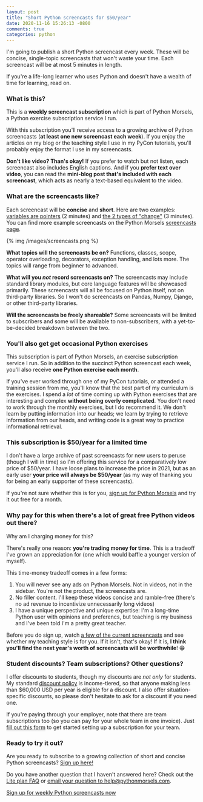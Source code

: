 ```yaml
---
layout: post
title: "Short Python screencasts for $50/year"
date: 2020-11-16 15:26:13 -0800
comments: true
categories: python
---
```


I'm going to publish a short Python screencast every week.
These will be concise, single-topic screencasts that won't waste your time.
Each screencast will be at most 5 minutes in length.

If you're a life-long learner who uses Python and doesn't have a wealth of time for learning, read on.


### What is this?

This is a **weekly screencast subscription** which is part of Python Morsels, a Python exercise subscription service I run.

With this subscription you'll receive access to a growing archive of Python screencasts (**at least one new screencast each week**).
If you enjoy the articles on my blog or the teaching style I use in my PyCon tutorials, you'll probably enjoy the format I use in my screencasts.

**Don't like video? Than's okay!**
If you prefer to watch but not listen, each screencast also includes English captions.
And if you **prefer text over video**, you can read the **mini-blog post that's included with each screencast**, which acts as nearly a text-based equivalent to the video.


### What are the screencasts like?

Each screencast will be **concise** and **short**.
Here are two examples: [variables are pointers][] (2 minutes) and [the 2 types of "change"][] (3 minutes).
You can find more example screencasts on the Python Morsels [screencasts page][].

{% img /images/screencasts.png %}

**What topics will the screencasts be on?**
Functions, classes, scope, operator overloading, decorators, exception handling, and lots more.
The topics will range from beginner to advanced.

**What will you *not* record screencasts on?**
The screencasts may include standard library modules, but core language features will be showcased primarily.
These screencasts will all be focused on Python itself, not on third-party libraries.
So I won't do screencasts on Pandas, Numpy, Django, or other third-party libraries.

**Will the screencasts be freely shareable?**
Some screencasts will be limited to subscribers and some will be available to non-subscribers, with a yet-to-be-decided breakdown between the two.


### You'll also get get occasional Python exercises

This subscription is part of Python Morsels, an exercise subscription service I run.
So in addition to the succinct Python screencast each week, you'll also receive **one Python exercise each month**.

If you've ever worked through one of my PyCon tutorials, or attended a training session from me, you'll know that the best part of my curriculum is the exercises.
I spend a *lot* of time coming up with Python exercises that are interesting and complex **without being overly complicated**.
You don't need to work through the monthly exercises, but I do recommend it.
We don't learn by putting information into our heads; we learn by trying to retrieve information from our heads, and writing code is a great way to practice informational retrieval.


### This subscription is $50/year for a limited time

I don't have a large archive of past screencasts for new users to peruse (though I will in time) so I'm offering this service for a comparatively low price of $50/year.
I have loose plans to increase the price in 2021, but as an early user **your price will always be $50/year** (as my way of thanking you for being an early supporter of these screencasts).

If you're not sure whether this is for you, [sign up for Python Morsels][] and try it out free for a month.


### Why pay for this when there's a lot of great free Python videos out there?

Why am I charging money for this?

There's really one reason: **you're trading money for time**.
This is a tradeoff I've grown an appreciation for (one which would baffle a younger version of myself).

This time-money tradeoff comes in a few forms:

1. You will never see any ads on Python Morsels. Not in videos, not in the sidebar. You're not the product, the screencasts are.
2. No filler content. I'll keep these videos concise and ramble-free (there's no ad revenue to incentivize unnecessarily long videos)
3. I have a unique perspective and unique expertise: I'm a long-time Python user with opinions and preferencs, but teaching is my business and I've been told I'm a pretty great teacher.

Before you do sign up, watch [a few of the current screencasts][screencasts page] and see whether my teaching style is for you.
If it isn't, that's okay!
If it is, **I think you'll find the next year's worth of screencasts will be worthwhile**! 😁


### Student discounts? Team subscriptions? Other questions?

I offer discounts to students, though my discounts are *not only* for students.
My standard [discount policy][] is income-tiered, so that anyone making less than $60,000 USD per year is eligible for a discount.
I also offer situation-specific discounts, so please don't hesitate to ask for a discount if you need one.

If you're paying through your employer, note that there are team subscriptions too (so you can pay for your whole team in one invoice).
Just [fill out this form][] to get started setting up a subscription for your team.


### Ready to try it out?

Are you ready to subscribe to a growing collection of short and concise Python screencasts?
<a href="https://www.pythonmorsels.com/accounts/signup/lite/">Sign up here!</a>

Do you have another question that I haven't answered here?
Check out the [Lite plan FAQ][] or <a href="m&#97;&#105;l&#116;o&#58;he&#108;p&#64;&#112;%7&#57;th%6Fnmo&#114;s%6&#53;ls&#46;&#99;&#111;m">email your question to he&#108;p&#64;pyt&#104;o&#110;morsel&#115;&#46;&#99;o&#109;</a>.

<a href="https://www.pythonmorsels.com/accounts/signup/lite/" class="subscribe-btn form-big">Sign up for weekly Python screencasts now</a>


[ruby tapas]: https://www.rubytapas.com/pricing/
[laracasts]: https://laracasts.com/
[discount policy]: https://www.pythonmorsels.com/discounts/
[fill out this form]: https://form.jotform.com/201278113533043
[screencasts page]: https://www.pythonmorsels.com/screencasts/
[variables are pointers]: https://www.pythonmorsels.com/topics/variables-are-pointers/
[the 2 types of "change"]: https://www.pythonmorsels.com/topics/2-types-change/
[Lite plan FAQ]: https://pythonmorsels.helpscoutdocs.com/article/23-lite-plan
[sign up for Python Morsels]: https://www.pythonmorsels.com/accounts/signup/
